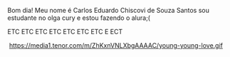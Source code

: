 Bom dia!
   Meu nome é Carlos Eduardo Chiscovi de Souza Santos 
  sou estudante no olga cury e estou fazendo o alura;(

  ETC
  ETC
  ETC
  ETC
  ETC
  ETC
  ETC
  E ECT


![]()
https://media1.tenor.com/m/ZhKxnVNLXbgAAAAC/young-young-love.gif
